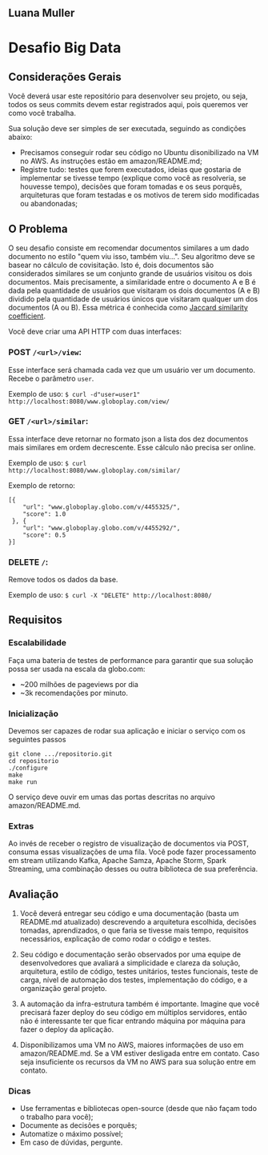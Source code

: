 ## Luana Muller
Desafio Big Data
================

## Considerações Gerais

Você deverá usar este repositório para desenvolver seu projeto, ou seja, todos os seus commits devem estar registrados
aqui, pois queremos ver como você trabalha.

Sua solução deve ser simples de ser executada, seguindo as condições abaixo:

* Precisamos conseguir rodar seu código no Ubuntu disonibilizado na VM no AWS. As instruções estão em amazon/README.md;
* Registre tudo: testes que forem executados, ideias que gostaria de implementar se tivesse tempo (explique como você
as resolveria, se houvesse tempo), decisões que foram tomadas e os seus porquês, arquiteturas que foram testadas e os
motivos de terem sido modificadas ou abandonadas;


## O Problema

O seu desafio consiste em recomendar documentos similares a um dado documento no estilo "quem viu isso, também viu...".
Seu algoritmo deve se basear no cálculo de covisitação. Isto é, dois documentos são considerados similares se um
conjunto grande de usuários visitou os dois documentos. Mais precisamente, a similaridade entre o documento A e B é dada pela
quantidade de usuários que visitaram os dois documentos (A e B) dividido pela quantidade de usuários únicos que visitaram
qualquer um dos documentos (A ou B). Essa métrica é conhecida como [Jaccard similarity coefficient](https://en.wikipedia.org/wiki/Jaccard_index).

Você deve criar uma API HTTP com duas interfaces:

### POST `/<url>/view`:

  Esse interface será chamada cada vez que um usuário ver um documento. Recebe o parâmetro `user`.

  Exemplo de uso: `$ curl -d"user=user1" http://localhost:8080/www.globoplay.com/view/`

### GET `/<url>/similar`:

Essa interface deve retornar no formato json a lista dos dez documentos mais similares em ordem decrescente. Esse cálculo não precisa ser online.

Exemplo de uso: `$ curl http://localhost:8080/www.globoplay.com/similar/`

Exemplo de retorno:

    [{
        "url": "www.globoplay.globo.com/v/4455325/",
        "score": 1.0
     }, {
        "url": "www.globoplay.globo.com/v/4455292/",
        "score": 0.5
    }]

### DELETE `/`:

Remove todos os dados da base.

Exemplo de uso: `$ curl -X "DELETE" http://localhost:8080/`


## Requisitos

### Escalabilidade

Faça uma bateria de testes de performance para garantir que sua solução possa ser usada na escala da globo.com:
* ~200 milhões de pageviews por dia
* ~3k recomendações por minuto.

### Inicialização

Devemos ser capazes de rodar sua aplicação e iniciar o serviço com os seguintes passos
```
git clone .../repositorio.git
cd repositorio
./configure
make
make run
```

O serviço deve ouvir em umas das portas descritas no arquivo amazon/README.md.

### Extras

Ao invés de receber o registro de visualização de documentos via POST, consuma essas visualizações de uma fila. Você pode fazer processamento em stream utilizando Kafka, Apache Samza, Apache Storm, Spark Streaming, uma combinação desses ou outra biblioteca de sua preferência.

## Avaliação

1. Você deverá entregar seu código e uma documentação (basta um README.md atualizado) descrevendo
a arquitetura escolhida, decisões tomadas, aprendizados, o que faria se tivesse mais tempo,
requisitos necessários, explicação de como rodar o código e testes.

2. Seu código e documentação serão observados por uma equipe de desenvolvedores que avaliará a simplicidade e clareza da solução, arquitetura, estilo de código, testes unitários, testes funcionais, teste de carga, nível de automação dos testes, implementação do código, e a organização geral projeto.

3. A automação da infra-estrutura também é importante. Imagine que você
precisará fazer deploy do seu código em múltiplos servidores, então não é
interessante ter que ficar entrando máquina por máquina para fazer o deploy
da aplicação.

4. Disponibilizamos uma VM no AWS, maiores informações de uso em amazon/README.md.
   Se a VM estiver desligada entre em contato.
   Caso seja insuficiente os recursos da VM no AWS para sua solução entre em contato.

### Dicas

- Use ferramentas e bibliotecas open-source (desde que não façam todo o trabalho para você);
- Documente as decisões e porquês;
- Automatize o máximo possível;
- Em caso de dúvidas, pergunte.
